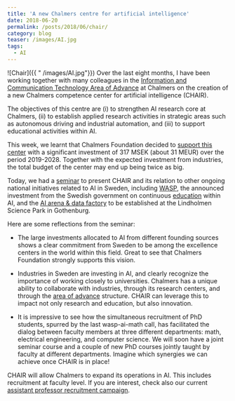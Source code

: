 ```yaml
---
title: 'A new Chalmers centre for artificial intelligence'
date: 2018-06-20
permalink: /posts/2018/06/chair/ 
category: blog
teaser: /images/AI.jpg
tags:
  - AI
---
```

![Chair]({{ " /images/AI.jpg"}})
Over the last eight months, I have been working together with many colleagues in the [Information and Communication Technology Area of Advance](https://www.chalmers.se/en/areas-of-advance/ict/Pages/default.aspx[]()) at Chalmers on the creation of a new Chalmers competence center for artificial intelligence (CHAIR).

The objectives of this centre are (i) to strengthen AI research core at Chalmers, (ii) to establish applied research activities in strategic areas such as autonomous driving and industrial automation, and (iii) to support educational activities within AI.


This week, we learnt that Chalmers Foundation decided to [support this center](http://www.chalmers.se/sv/styrkeomraden/ikt/nyheter/Sidor/Chalmers-satsar-kraftfullt-inom-AI.aspx) with a significant investment of 317 MSEK (about 31 MEUR) over the period 2019-2028. Together with the expected investment from industries, the total budget of the center may end up being twice as big.

Today, we had a [seminar](http://www.chalmers.se/en/areas-of-advance/ict/news/Pages/AI-at-Chalmers-seminar.aspx) to present CHAIR and its relation to other ongoing national initiatives related to AI in Sweden, including [WASP](http://wasp-sweden.org[]()), the announced investment from the Swedish government on continuous [education](https://www.chalmers.se/sv/nyheter/Sidor/Nationell-utbildningssatsning-inom-AI.aspx) within AI, and the [AI arena & data factory](https://www.regeringen.se/pressmeddelanden/2018/05/sverige-skapar-en-internationellt-ledande-samverkansmiljo-for-ai/) to be established at the Lindholmen Science Park in Gothenburg.

Here are some reflections from the seminar:

- The large investments allocated to AI from different founding sources shows a clear commitment from Sweden to be among the excellence centers in the world within this field. Great to see that Chalmers Foundation strongly supports this vision.

 
- Industries in Sweden are investing in AI, and clearly recognize the importance of working closely to universities. Chalmers has a unique ability to collaborate with industries, through its research centers, and through the [area of advance](https://www.chalmers.se/en/areas-of-advance/Pages/default.aspx) structure.  CHAIR can leverage this to impact not only research and education, but also innovation.


- It is impressive to see how the simultaneous recruitment of PhD students, spurred by the last wasp-ai-math call,  has facilitated the dialog between faculty members at three different departments: math, electrical engineering, and computer science. We will soon have a joint seminar course and a couple of new PhD courses jointly taught by faculty at different departments. Imagine which synergies we can achieve once CHAIR is in place!


CHAIR will allow Chalmers to expand its operations in AI. This includes recruitment at faculty level.
If you are interest, check also our current [assistant professor recruitment campaign](https://www.chalmers.se/en/areas-of-advance/advance-yourself/Pages/What-we-offer-you.aspx).


